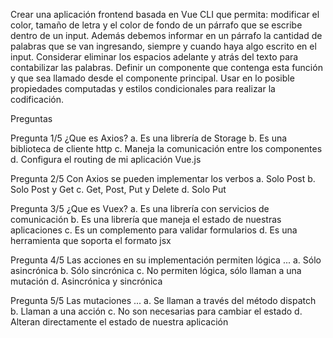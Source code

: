 Crear una aplicación frontend basada en Vue CLI que permita: modificar
el color, tamaño de letra y el color de fondo de un párrafo que se escribe
dentro de un input.
Además debemos informar en un párrafo la cantidad de palabras que se van
ingresando, siempre y cuando haya algo escrito en el input.
Considerar eliminar los espacios adelante y atrás del texto para contabilizar
las palabras.
Definir un componente que contenga esta función y que sea llamado desde
el componente principal. Usar en lo posible propiedades computadas y
estilos condicionales para realizar la codificación.

Preguntas

Pregunta 1/5
¿Que es Axios?
a. Es una librería de Storage
b. Es una biblioteca de cliente http
c. Maneja la comunicación entre los componentes
d. Configura el routing de mi aplicación Vue.js

Pregunta 2/5
Con Axios se pueden implementar los verbos
a. Solo Post
b. Solo Post y Get
c. Get, Post, Put y Delete
d. Solo Put

Pregunta 3/5
¿Que es Vuex?
a. Es una librería con servicios de comunicación
b. Es una librería que maneja el estado de nuestras aplicaciones
c. Es un complemento para validar formularios
d. Es una herramienta que soporta el formato jsx

Pregunta 4/5
Las acciones en su implementación permiten lógica ...
a. Sólo asincrónica
b. Sólo sincrónica
c. No permiten lógica, sólo llaman a una mutación
d. Asincrónica y sincrónica

Pregunta 5/5
Las mutaciones ...
a. Se llaman a través del método dispatch
b. Llaman a una acción
c. No son necesarias para cambiar el estado
d. Alteran directamente el estado de nuestra aplicación

